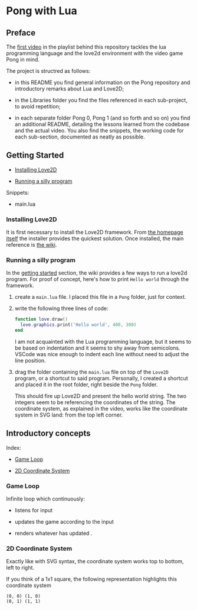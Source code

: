 # Pong with Lua

## Preface

The [first video](https://youtu.be/jZqYXSmgDuM) in the playlist behind this repository tackles the lua programming language and the love2d environment with the video game Pong in mind.

The project is structred as follows:

- in this README you find general information on the Pong repository and introductory remarks about Lua and Love2D;

- in the Libraries folder you find the files referenced in each sub-project, to avoid repetition;

- in each separate folder Pong 0, Pong 1 (and so forth and so on) you find an additional README, detailing the lessons learned from the codebase and the actual video. You also find the snippets, the working code for each sub-section, documented as neatly as possible.

## Getting Started

- [Installing Love2D](#installing-love2d)

- [Running a silly program](#running-a-silly-program)

Snippets:

- main.lua

### Installing Love2D

It is first necessary to install the Love2D framework. From [the homepage itself](https://love2d.org/) the installer provides the quickest solution. Once installed, the main reference is [the wiki](https://love2d.org/wiki/Main_Page).

### Running a silly program

In the [getting started](https://love2d.org/wiki/Getting_Started) section, the wiki provides a few ways to run a love2d program. For proof of concept, here's how to print `Hello world` through the framework.

1. create a `main.lua` file. I placed this file in a `Pong` folder, just for context.

1. write the following three lines of code:

   ```lua
   function love.draw()
     love.graphics.print('Hello world', 400, 300)
   end
   ```

   I am not acquainted with the Lua programming language, but it seems to be based on indentation and it seems to shy away from semicolons. VSCode was nice enough to indent each line without need to adjust the line position.

1. drag the folder containing the `main.lua` file on top of the `Love2D` program, or a shortcut to said program. Personally, I created a shortcut and placed it in the root folder, right beside the `Pong` folder.

   This should fire up Love2D and present the hello world string. The two integers seem to be referencing the coordinates of the string. The coordinate system, as explained in the video, works like the coordinate system in SVG land: from the top left corner.

## Introductory concepts

Index:

- [Game Loop](#game-loop)

- [2D Coordinate System](#2d-coordinate-system)

### Game Loop

Infinite loop which continuously:

- listens for input

- updates the game according to the input

- renders whatever has updated <!-- react?! -->.

### 2D Coordinate System

Exactly like with SVG syntax, the coordinate system works top to bottom, left to right.

If you think of a 1x1 square, the following representation highlights this coordinate system

```text
(0, 0) (1, 0)
(0, 1) (1, 1)
```
